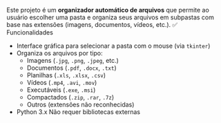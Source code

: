 

Este projeto é um **organizador automático de arquivos** que permite ao usuário escolher uma pasta e organiza seus arquivos em subpastas com base nas extensões (imagens, documentos, vídeos, etc.).
✅ Funcionalidades
- Interface gráfica para selecionar a pasta com o mouse (via `tkinter`)
- Organiza os arquivos por tipo:
  - Imagens (`.jpg`, `.png`, `.jpeg`, etc.)
  - Documentos (`.pdf`, `.docx`, `.txt`)
  - Planilhas (`.xls`, `.xlsx`, `.csv`)
  - Vídeos (`.mp4`, `.avi`, `.mov`)
  - Executáveis (`.exe`, `.msi`)
  - Compactados (`.zip`, `.rar`, `.7z`)
  - Outros (extensões não reconhecidas)
- Python 3.x
Não requer bibliotecas externas
